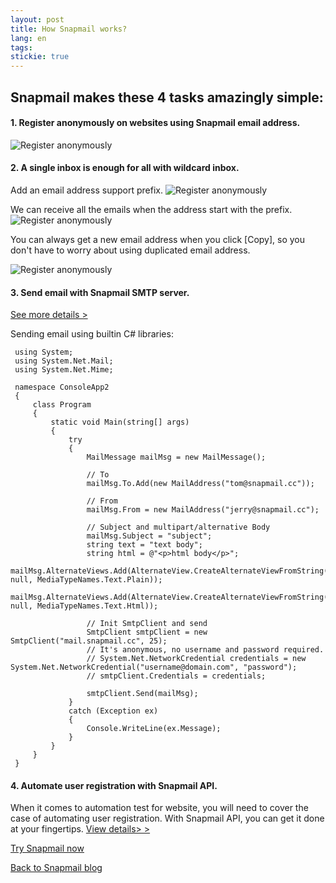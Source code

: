 ```yaml
---
layout: post
title: How Snapmail works?
lang: en
tags: 
stickie: true
---
```


## Snapmail makes these 4 tasks amazingly simple:

#### 1. Register anonymously on websites using Snapmail email address.
![Register anonymously]({{site.hosturl}}/assets/post_resource/snapmail.gif)

#### 2. A single inbox is enough for all with wildcard inbox.
Add an email address support prefix. 
![Register anonymously]({{site.hosturl}}/assets/post_resource/how_it_works/prefix_email1.jpg)

We can receive all the emails when the address start with the prefix.
![Register anonymously]({{site.hosturl}}/assets/post_resource/how_it_works/prefix_email2.jpg)

You can always get a new email address when you click [Copy], so you don't have to worry about using duplicated email address.

![Register anonymously]({{site.hosturl}}/assets/post_resource/how_it_works/prefix_email3.jpg)
#### 3. Send email with Snapmail SMTP server. 
<a target='_blank' href="https://www.snapmail.cc/blog/zh/2019/11/30/snapmail-smtp.html">See more details ></a>

Sending email using builtin C# libraries:    

     using System;
     using System.Net.Mail;
     using System.Net.Mime;
     
     namespace ConsoleApp2
     {
         class Program
         {
             static void Main(string[] args)
             {
                 try
                 {
                     MailMessage mailMsg = new MailMessage();
     
                     // To
                     mailMsg.To.Add(new MailAddress("tom@snapmail.cc"));
     
                     // From
                     mailMsg.From = new MailAddress("jerry@snapmail.cc");
     
                     // Subject and multipart/alternative Body
                     mailMsg.Subject = "subject";
                     string text = "text body";
                     string html = @"<p>html body</p>";
                     mailMsg.AlternateViews.Add(AlternateView.CreateAlternateViewFromString(text, null, MediaTypeNames.Text.Plain));
                     mailMsg.AlternateViews.Add(AlternateView.CreateAlternateViewFromString(html, null, MediaTypeNames.Text.Html));
     
                     // Init SmtpClient and send
                     SmtpClient smtpClient = new SmtpClient("mail.snapmail.cc", 25);
                     // It's anonymous, no username and password required.
                     // System.Net.NetworkCredential credentials = new System.Net.NetworkCredential("username@domain.com", "password");
                     // smtpClient.Credentials = credentials;
     
                     smtpClient.Send(mailMsg);
                 }
                 catch (Exception ex)
                 {
                     Console.WriteLine(ex.Message);
                 }
             }
         }
     }    

#### 4. Automate user registration with Snapmail API.
When it comes to automation test for website, you will need to cover the case of automating user registration.
With Snapmail API, you can get it done at your fingertips. 
<a target='_blank' href="https://www.snapmail.cc/blog/en/2020/01/05/automation-test.html">View details> ></a>

<a target="_blank" href="https://www.snapmail.cc"><i class="fa fa-envelope a"></i> Try Snapmail now</a>

<a href="https://www.snapmail.cc/blog/"><i class="fa fa-arrow-circle-left"></i> Back to Snapmail blog</a>